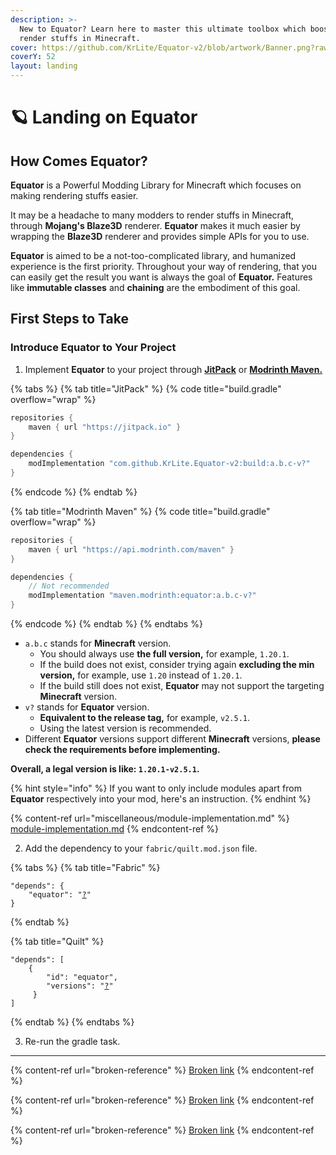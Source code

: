 ```yaml
---
description: >-
  New to Equator? Learn here to master this ultimate toolbox which boosts your
  render stuffs in Minecraft.
cover: https://github.com/KrLite/Equator-v2/blob/artwork/Banner.png?raw=true
coverY: 52
layout: landing
---
```


# 🪐 Landing on Equator

## How Comes Equator?

**Equator** is a Powerful Modding Library for Minecraft which focuses on making rendering stuffs easier.

It may be a headache to many modders to render stuffs in Minecraft, through **Mojang's Blaze3D** renderer. **Equator** makes it much easier by wrapping the **Blaze3D** renderer and provides simple APIs for you to use.

**Equator** is aimed to be a not-too-complicated library, and humanized experience is the first priority. Throughout your way of rendering, that you can easily get the result you want is always the goal of **Equator.** Features like **immutable classes** and **chaining** are the embodiment of this goal.

## First Steps to Take

### Introduce Equator to Your Project

1. Implement **Equator** to your project through [**JitPack**](https://jitpack.io) or [**Modrinth Maven.**](https://docs.modrinth.com/docs/tutorials/maven/)

{% tabs %}
{% tab title="JitPack" %}
{% code title="build.gradle" overflow="wrap" %}
```gradle
repositories {
    maven { url "https://jitpack.io" }
}

dependencies {
    modImplementation "com.github.KrLite.Equator-v2:build:a.b.c-v?"
}
```
{% endcode %}
{% endtab %}

{% tab title="Modrinth Maven" %}
{% code title="build.gradle" overflow="wrap" %}
```gradle
repositories {
    maven { url "https://api.modrinth.com/maven" }
}

dependencies {
    // Not recommended
    modImplementation "maven.modrinth:equator:a.b.c-v?"
}
```
{% endcode %}
{% endtab %}
{% endtabs %}

* `a.b.c` stands for **Minecraft** version.
  * You should always use **the full version,** for example, `1.20.1`.&#x20;
  * If the build does not exist, consider trying again **excluding the min version,** for example, use `1.20` instead of `1.20.1`.&#x20;
  * If the build still does not exist, **Equator** may not support the targeting **Minecraft** version.
* `v?` stands for **Equator** version.
  * **Equivalent to the release tag,** for example, `v2.5.1`.&#x20;
  * Using the latest version is recommended.
* Different **Equator** versions support different **Minecraft** versions, **please check the requirements before implementing.**

**Overall, a legal version is like: `1.20.1-v2.5.1`.**

{% hint style="info" %}
If you want to only include modules apart from **Equator** respectively into your mod, here's an instruction.
{% endhint %}

{% content-ref url="miscellaneous/module-implementation.md" %}
[module-implementation.md](miscellaneous/module-implementation.md)
{% endcontent-ref %}

2. Add the dependency to your `fabric/quilt.mod.json` file.

{% tabs %}
{% tab title="Fabric" %}
<pre class="language-json" data-overflow="wrap"><code class="lang-json">"depends": {
    "equator": "<a data-footnote-ref href="#user-content-fn-1">?</a>"
}
</code></pre>
{% endtab %}

{% tab title="Quilt" %}
<pre class="language-json"><code class="lang-json">"depends": [
    {
        "id": "equator",
        "versions": "<a data-footnote-ref href="#user-content-fn-2">?</a>"
     }
]
</code></pre>
{% endtab %}
{% endtabs %}

3. Re-run the gradle task.

***

{% content-ref url="broken-reference" %}
[Broken link](broken-reference)
{% endcontent-ref %}

{% content-ref url="broken-reference" %}
[Broken link](broken-reference)
{% endcontent-ref %}

{% content-ref url="broken-reference" %}
[Broken link](broken-reference)
{% endcontent-ref %}

[^1]: It is fine for you to only fill up the raw version component, such as `2.5.3`.

[^2]: It is fine for you to only fill up the raw version component, such as `2.5.3`.
